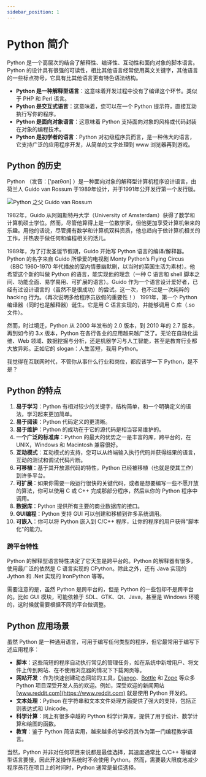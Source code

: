 ```yaml
---
sidebar_position: 1
---
```


# Python 简介

Python 是一个高层次的结合了解释性、编译性、互动性和面向对象的脚本语言。Python 的设计具有很强的可读性，相比其他语言经常使用英文关键字，其他语言的一些标点符号，它具有比其他语言更有特色语法结构。

- **Python 是一种解释型语言**：这意味着开发过程中没有了编译这个环节。类似于 PHP 和 Perl 语言。
- **Python 是交互式语言**：这意味着，您可以在一个 Python 提示符，直接互动执行写你的程序。
- **Python 是面向对象语言**：这意味着 Python 支持面向对象的风格或代码封装在对象的编程技术。
- **Python 是初学者的语言**：Python 对初级程序员而言，是一种伟大的语言，它支持广泛的应用程序开发，从简单的文字处理到 www 浏览器再到游戏。



## Python 的历史

Python （发音：['paɪθɑn] ）是一种面向对象的解释型计算机程序设计语言，由荷兰人 Guido van Rossum 于1989年设计，并于1991年公开发行第一个发行版。 

![Python 之父 Guido van Rossum](https://static.getiot.tech/Guido-van-Rossum_200.jpg#center)

1982年，Guido 从阿姆斯特丹大学（University of Amsterdam）获得了数学和计算机硕士学位。然而，尽管他算得上是一位数学家，但他更加享受计算机带来的乐趣。用他的话说，尽管拥有数学和计算机双料资质，他总趋向于做计算机相关的工作，并热衷于做任何和编程相关的活儿。 

1989年，为了打发圣诞节假期，Guido 开始写 Python 语言的编译/解释器。Python 的名字来自 Guido 所挚爱的电视剧 Monty Python’s Flying Circus （BBC 1960-1970 年代播放的室内情景幽默剧，以当时的英国生活为素材）。他希望这个新的叫做 Python 的语言，能实现他的理念（一种 C 语言和 shell 脚本之间、功能全面、易学易用、可扩展的语言）。Guido 作为一个语言设计爱好者，已经有过设计语言的（虽然不是很成功）的尝试。这一次，也不过是一次纯粹的 hacking 行为。（再次说明多给程序员放假的重要性！） 1991年，第一个 Python 编译器（同时也是解释器）诞生。它是用 C 语言实现的，并能够调用 C 库（.so文件）。

然而，时过境迁，Python 从 2000 年发布的 2.0 版本，到 2010 年的 2.7 版本，再到如今的 3.x 版本，Python 在各行各业的应用越来越广泛了。无论在自动化运维、Web 领域、数据挖掘与分析，还是机器学习与人工智能，甚至是教育行业都大放异彩。正如它的 slogan：人生苦短，我用 Python。 

我觉得在互联网时代，不管你从事什么行业和岗位，都应该学一下 Python，是不是？ 



## Python 的特点

1. **易于学习**：Python 有相对较少的关键字，结构简单，和一个明确定义的语法，学习起来更加简单。
2. **易于阅读**：Python 代码定义的更清晰。
3. **易于维护**：Python 的成功在于它的源代码是相当容易维护的。
4. **一个广泛的标准库**：Python 的最大的优势之一是丰富的库，跨平台的，在 UNIX，Windows 和 Macintosh 兼容很好。
5. **互动模式**：互动模式的支持，您可以从终端输入执行代码并获得结果的语言，互动的测试和调试代码片断。
6. **可移植**：基于其开放源代码的特性，Python 已经被移植（也就是使其工作）到许多平台。
7. **可扩展**：如果你需要一段运行很快的关键代码，或者是想要编写一些不愿开放的算法，你可以使用 C 或 C++ 完成那部分程序，然后从你的 Python 程序中调用。
8. **数据库**：Python 提供所有主要的商业数据库的接口。
9. **GUI编程**：Python 支持 GUI 可以创建和移植到许多系统调用。
10. **可嵌入**：你可以将 Python 嵌入到 C/C++ 程序，让你的程序的用户获得"脚本化"的能力。



### 跨平台特性

Python 的解释型语言特性决定了它天生是跨平台的。Python 的解释器有很多，使用最广泛的依然是 C 语言实现的 CPython。除此之外，还有 Java 实现的 Jython 和 .Net 实现的 IronPython 等等。 

需要注意的是，虽然 Python 是跨平台的，但是 Python 的一些包却不是跨平台的。比如 GUI 模块，可能依赖于 SDL、GTK、Qt、Java，甚至是 Windows 环境的，这时候就需要根据不同的平台做调整。



## Python 应用场景

虽然 Python 是一种通用语言，可用于编写任何类型的程序，但它最常用于编写下述应用程序：

- **脚本**：这些简短的程序自动执行常见的管理任务，如在系统中新增用户、将文件上传到网站、在不使用浏览器的情况下下载网页等。
- **网站开发**：作为快速创建动态网站的工具，[Django](https://www.djangoproject.com)、[Bottle](https://www.bottlepy.org) 和 [Zope](https://www.zope.org) 等众多 Python 项目深受开发人员的欢迎。例如，深受欢迎的新闻网站 [www.reddit.com](https://www.reddit.com) 就是使用 Python 开发的。
- **文本处理**：Python 在字符串和文本文件处理方面提供了强大的支持，包括正则表达式和 Unicode。
- **科学计算**：网上有很多卓越的 Python 科学计算库，提供了用于统计、数学计算和绘图的函数。
- **教育**：鉴于 Python 简洁实用，越来越多的学校将其作为第一门编程教学语言。

当然，Python 并非对任何项目来说都是最佳选择，其速度通常比 C/C++ 等编译型语言要慢，因此开发操作系统时不会使用 Python。然而，需要最大限度地减少程序员花在项目上的时间时，Python 通常是最佳选择。





